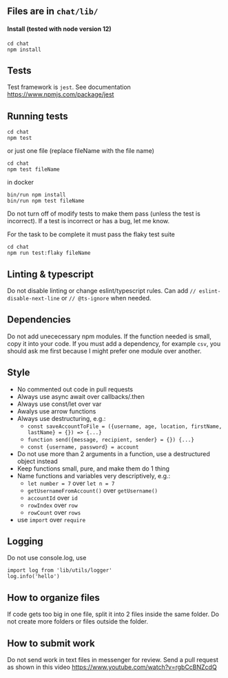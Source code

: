 ## Files are in `chat/lib/`
#### Install (tested with node version 12)
```
cd chat
npm install
```
## Tests

Test framework is `jest`. See documentation https://www.npmjs.com/package/jest

## Running tests
```
cd chat
npm test
```
or just one file (replace fileName with the file name)
```
cd chat
npm test fileName
```
in docker
```
bin/run npm install
bin/run npm test fileName
```

Do not turn off of modify tests to make them pass (unless the test is incorrect). If a test is incorrect or has a bug, let me know.

For the task to be complete it must pass the flaky test suite
```
cd chat
npm run test:flaky fileName
```

## Linting & typescript

Do not disable linting or change eslint/typescript rules. Can add `// eslint-disable-next-line` or `// @ts-ignore` when needed.

## Dependencies

Do not add unececessary npm modules. If the function needed is small, copy it into your code. If you must add a dependency, for example `csv`, you should ask me first because I might prefer one module over another.

## Style

- No commented out code in pull requests
- Always use async await over callbacks/.then
- Always use const/let over var
- Awalys use arrow functions
- Always use destructuring, e.g.:
  - `const saveAccountToFile = ({username, age, location, firstName, lastName} = {}) => {...}`
  - `function send({message, recipient, sender} = {}) {...}`
  - `const {username, password} = account`
- Do not use more than 2 arguments in a function, use a destructured object instead
- Keep functions small, pure, and make them do 1 thing
- Name functions and variables very descriptively, e.g.:
  - `let number = 7` over `let n = 7`
  - `getUsernameFromAccount()` over `getUsername()`
  - `accountId` over `id`
  - `rowIndex` over `row`
  - `rowCount` over `rows`
- use `import` over `require`

## Logging

Do not use console.log, use

```
import log from 'lib/utils/logger'
log.info('hello')
```

## How to organize files

If code gets too big in one file, split it into 2 files inside the same folder. Do not create more folders or files outside the folder.

## How to submit work

Do not send work in text files in messenger for review. Send a pull request as shown in this video https://www.youtube.com/watch?v=rgbCcBNZcdQ
